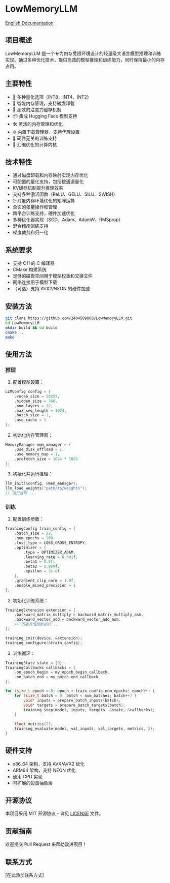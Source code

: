 # LowMemoryLLM

[English Documentation](./README.md)

## 项目概述
LowMemoryLLM 是一个专为内存受限环境设计的轻量级大语言模型推理和训练实现。通过多种优化技术，提供高效的模型推理和训练能力，同时保持最小的内存占用。

## 主要特性
- 🚀 多种量化选项（INT8、INT4、INT2）
- 💾 智能内存管理，支持磁盘卸载
- 🔄 高效的注意力缓存机制
- 📦 集成 Hugging Face 模型支持
- 🛠️ 灵活的内存管理和优化
- 🌐 内置下载管理器，支持代理设置
- 🎯 硬件无关的训练支持
- 🔋 汇编优化的计算内核

## 技术特性
- 通过磁盘卸载和内存映射实现内存优化
- 可配置的量化支持，包括按通道量化
- KV缓存机制提升推理效率
- 支持多种激活函数（ReLU、GELU、SILU、SWISH）
- 针对低内存环境优化的矩阵运算
- 全面的张量操作和管理
- 跨平台训练支持，硬件加速优化
- 多种优化器实现（SGD、Adam、AdamW、RMSprop）
- 混合精度训练支持
- 梯度裁剪和归一化

## 系统要求
- 支持 C11 的 C 编译器
- CMake 构建系统
- 足够的磁盘空间用于模型权重和交换文件
- 网络连接用于模型下载
- （可选）支持 AVX2/NEON 的硬件加速

## 安装方法
```bash
git clone https://github.com/2404589803/LowMemoryLLM.git
cd LowMemoryLLM
mkdir build && cd build
cmake ..
make
```

## 使用方法

### 推理
1. 配置模型设置：
```c
LLMConfig config = {
    .vocab_size = 50257,
    .hidden_size = 768,
    .num_layers = 12,
    .max_seq_length = 1024,
    .batch_size = 1,
    .use_cache = 1
};
```

2. 初始化内存管理器：
```c
MemoryManager mem_manager = {
    .use_disk_offload = 1,
    .use_memory_map = 1,
    .prefetch_size = 1024 * 1024
};
```

3. 初始化并运行推理：
```c
llm_init(&config, &mem_manager);
llm_load_weights("path/to/weights");
// 运行推理...
```

### 训练
1. 配置训练参数：
```c
TrainingConfig train_config = {
    .batch_size = 32,
    .num_epochs = 100,
    .loss_type = LOSS_CROSS_ENTROPY,
    .optimizer = {
        .type = OPTIMIZER_ADAM,
        .learning_rate = 0.001f,
        .beta1 = 0.9f,
        .beta2 = 0.999f,
        .epsilon = 1e-8f
    },
    .gradient_clip_norm = 1.0f,
    .enable_mixed_precision = 1
};
```

2. 初始化训练系统：
```c
TrainingExtension extension = {
    .backward_matrix_multiply = backward_matrix_multiply_asm,
    .backward_vector_add = backward_vector_add_asm,
    // 设置其他函数指针...
};

training_init(device, &extension);
training_configure(&train_config);
```

3. 训练循环：
```c
TrainingState state = {0};
TrainingCallbacks callbacks = {
    .on_epoch_begin = my_epoch_begin_callback,
    .on_batch_end = my_batch_end_callback
};

for (size_t epoch = 0; epoch < train_config.num_epochs; epoch++) {
    for (size_t batch = 0; batch < num_batches; batch++) {
        void* inputs = prepare_batch_inputs(batch);
        void* targets = prepare_batch_targets(batch);
        training_step(model, inputs, targets, &state, &callbacks);
    }
    
    float metrics[2];
    training_evaluate(model, val_inputs, val_targets, metrics, 2);
}
```

## 硬件支持
- x86_64 架构，支持 AVX/AVX2 优化
- ARM64 架构，支持 NEON 优化
- 通用 CPU 实现
- 可扩展的设备抽象层

## 开源协议
本项目采用 MIT 开源协议 - 详见 [LICENSE](LICENSE) 文件。

## 贡献指南
欢迎提交 Pull Request 来帮助改进项目！

## 联系方式
[在此添加联系方式] 
